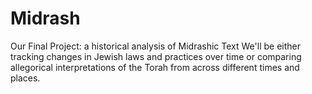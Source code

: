 # Midrash
Our Final Project: a historical analysis of Midrashic Text
We'll be either tracking changes in Jewish laws and practices over time or comparing allegorical interpretations of the Torah from across different times and places.
